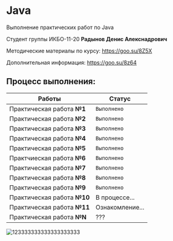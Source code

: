 # Java
Выполнение практических работ по Java

Студент группы ИКБО-11-20 **Радынов Денис Алекснадрович**

Методические материалы по курсу: https://goo.su/8Z5X

Дополнительная информация: https://goo.su/8z64

**Процесс выполнения:**
---
Работы          |  Статус
-----------------------------|----------------------
Практическая работа **№1**   | `Выполнено`
Практическая работа **№2**   | `Выполнено`
Практическая работа **№3**   | `Выполнено`
Практическая работа **№4**   | `Выполнено`
Практическая работа **№5**   | `Выполнено`
Практчиеская работа **№6**   | `Выполнено`
Практическая работа **№7**   | `Выполнено`
Практическая работа **№8**   | `Выполнено`
Практическая работа **№9**   | `Выполнено`
Практическая работа **№10**  | В процессе...
Практическая работа **№11**  | Ознакомление...
Практическая работа **№N**   | ???
![123333333333333333333](https://user-images.githubusercontent.com/56730272/140059093-2bf39dac-f658-4759-88c9-004c19e8dfa6.jpg)

